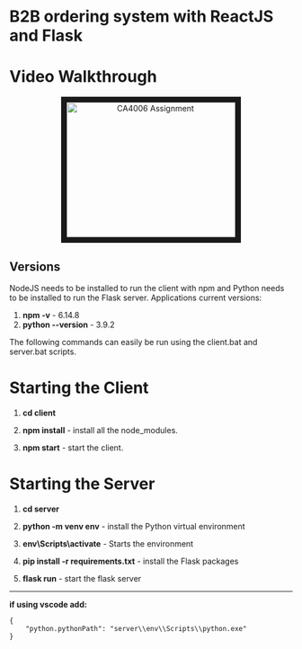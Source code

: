 # B2B ordering system with ReactJS and Flask

# Video Walkthrough

<p align="center">
    <a href="https://youtu.be/QR2c3D1hUAM" target="_blank"><img src="http://img.youtube.com/vi/QR2c3D1hUAM/0.jpg" 
    alt="CA4006 Assignment" width="300" height="240" border="10" /></a>

</p>

## Versions
NodeJS needs to be installed to run the client with npm and Python needs to be installed to run the Flask server. Applications current versions:
1. **npm -v** - 6.14.8
2. **python --version** - 3.9.2

The following commands can easily be run using the client.bat and server.bat scripts.

# Starting the Client 

1. **cd client**
2. **npm install** - install all the node_modules.

3. **npm start** - start the client.

# Starting the Server

1. **cd server**
2. **python -m venv env**  - install the Python virtual environment

3. **env\Scripts\activate** - Starts the environment

4. **pip install -r requirements.txt**  - install the Flask packages 

5. **flask run**  - start the flask server

---
**if using vscode add:**
```
{
    "python.pythonPath": "server\\env\\Scripts\\python.exe"
}
